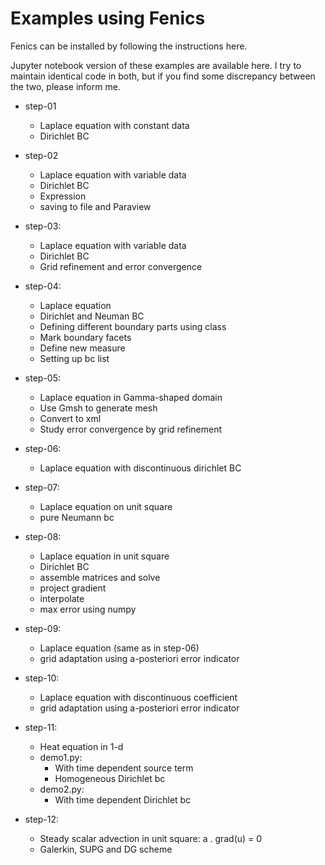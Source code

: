 # Examples using Fenics

Fenics can be installed by following the instructions here.

Jupyter notebook version of these examples are available here. I try to maintain identical code in both, but if you find some discrepancy between the two, please inform me.

* step-01
  * Laplace equation with constant data
  * Dirichlet BC

* step-02
  * Laplace equation with variable data
  * Dirichlet BC
  * Expression 
  * saving to file and Paraview

* step-03: 
  * Laplace equation with variable data
  * Dirichlet BC
  * Grid refinement and error convergence

* step-04: 
  * Laplace equation
  * Dirichlet and Neuman BC
  * Defining different boundary parts using class
  * Mark boundary facets
  * Define new measure
  * Setting up bc list

* step-05:
  * Laplace equation in Gamma-shaped domain
  * Use Gmsh to generate mesh
  * Convert to xml
  * Study error convergence by grid refinement

* step-06:
  * Laplace equation with discontinuous dirichlet BC

* step-07:
  * Laplace equation on unit square
  * pure Neumann bc

* step-08:
  * Laplace equation in unit square
  * Dirichlet BC
  * assemble matrices and solve
  * project gradient
  * interpolate
  * max error using numpy

* step-09:
  * Laplace equation (same as in step-06)
  * grid adaptation using a-posteriori error indicator

* step-10:
  * Laplace equation with discontinuous coefficient
  * grid adaptation using a-posteriori error indicator

* step-11:
  * Heat equation in 1-d
  * demo1.py:
    * With time dependent source term
    * Homogeneous Dirichlet bc
  * demo2.py:
    * With time dependent Dirichlet bc

* step-12:
  * Steady scalar advection in unit square: a . grad(u) = 0
  * Galerkin, SUPG and DG scheme
